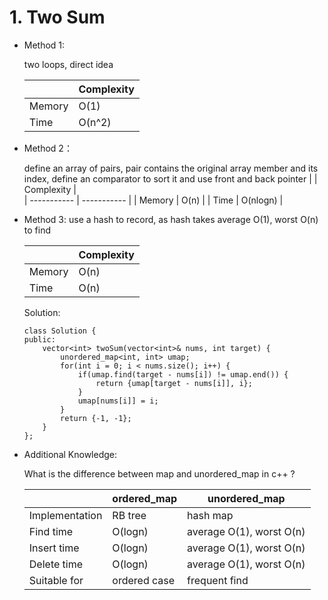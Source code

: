 # 1. Two Sum
- Method 1:

    two loops, direct idea

    | |   Complexity  |     
    | ----------- | ----------- | 
    |   Memory    | O(1)  | 
    |      Time       | O(n^2) | 

- Method 2：

    define an array of pairs, pair contains the original array member and its index, define an comparator to sort it and use front and back pointer
    | |   Complexity  |  
    | ----------- | ----------- | 
    |  Memory     | O(n)  | 
    |      Time       | O(nlogn)  |  

- Method 3:
    use a hash to record, as hash takes average O(1), worst O(n) to find

    | |   Complexity  |
    | ----------- | ----------- | 
    |  Memory     | O(n)  | 
    |      Time       | O(n)   | 

    Solution:

    ```
    class Solution {
    public:
        vector<int> twoSum(vector<int>& nums, int target) {
            unordered_map<int, int> umap;
            for(int i = 0; i < nums.size(); i++) {
                if(umap.find(target - nums[i]) != umap.end()) {
                    return {umap[target - nums[i]], i};
                }
                umap[nums[i]] = i;
            }
            return {-1, -1};
        }
    };
    ```

- Additional Knowledge:
       
    What is the difference between map and unordered_map in c++ ? 

    |             | ordered_map | unordered_map |
    | ----------- | ----------- | ----------- |
    | Implementation      | RB tree  | hash map |
    | Find time   | O(logn)        | average O(1), worst O(n)|
    | Insert time   | O(logn)        | average O(1), worst O(n)|
    | Delete time   | O(logn)        | average O(1), worst O(n)|
    | Suitable for   | ordered case        | frequent find|



<br>
